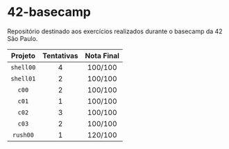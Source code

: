 # 42-basecamp
Repositório destinado aos exercícios realizados durante o basecamp da 42 São Paulo.

| Projeto | Tentativas | Nota Final |
| :-----: | :--------: | :--------: |
| `shell00` | 4 | 100/100 |
| `shell01` | 2 | 100/100 |
| `c00` | 2 | 100/100 |
| `c01` | 1 | 100/100 |
| `c02` | 3 | 100/100 |
| `c03` | 2 | 100/100 |
| `rush00` | 1 | 120/100 |
